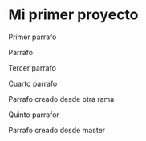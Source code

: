 
# Mi primer proyecto

Primer parrafo

Parrafo

Tercer parrafo

Cuarto parrafo

Parrafo creado desde otra rama

Quinto parrafor

Parrafo creado desde master
